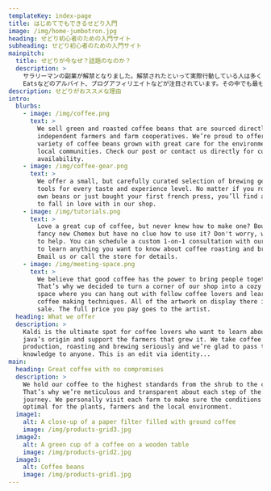 ```yaml
---
templateKey: index-page
title: はじめてでもできるせどり入門
image: /img/home-jumbotron.jpg
heading: せどり初心者のための入門サイト
subheading: せどり初心者のための入門サイト
mainpitch:
  title: せどりが今なぜ？話題のなのか？
  description: >
    サラリーマンの副業が解禁となりました。解禁されたといって実際行動している人は多くはありません。また、副業といってもクラウドソーシング、Uber
    Eatsなどのアルバイト、ブログアフィリエイトなどが注目されています。その中でも最も今おススメなのはズバリ「せどり」です。このサイトでは、せどりを初心者向けに解説していき、しっかりサポートしていきます。情報商材を売りつける気はありませんのでご安心ください。
description: せどりがおススメな理由
intro:
  blurbs:
    - image: /img/coffee.png
      text: >
        We sell green and roasted coffee beans that are sourced directly from
        independent farmers and farm cooperatives. We’re proud to offer a
        variety of coffee beans grown with great care for the environment and
        local communities. Check our post or contact us directly for current
        availability.
    - image: /img/coffee-gear.png
      text: >
        We offer a small, but carefully curated selection of brewing gear and
        tools for every taste and experience level. No matter if you roast your
        own beans or just bought your first french press, you’ll find a gadget
        to fall in love with in our shop.
    - image: /img/tutorials.png
      text: >
        Love a great cup of coffee, but never knew how to make one? Bought a
        fancy new Chemex but have no clue how to use it? Don't worry, we’re here
        to help. You can schedule a custom 1-on-1 consultation with our baristas
        to learn anything you want to know about coffee roasting and brewing.
        Email us or call the store for details.
    - image: /img/meeting-space.png
      text: >
        We believe that good coffee has the power to bring people together.
        That’s why we decided to turn a corner of our shop into a cozy meeting
        space where you can hang out with fellow coffee lovers and learn about
        coffee making techniques. All of the artwork on display there is for
        sale. The full price you pay goes to the artist.
  heading: What we offer
  description: >
    Kaldi is the ultimate spot for coffee lovers who want to learn about their
    java’s origin and support the farmers that grew it. We take coffee
    production, roasting and brewing seriously and we’re glad to pass that
    knowledge to anyone. This is an edit via identity...
main:
  heading: Great coffee with no compromises
  description: >
    We hold our coffee to the highest standards from the shrub to the cup.
    That’s why we’re meticulous and transparent about each step of the coffee’s
    journey. We personally visit each farm to make sure the conditions are
    optimal for the plants, farmers and the local environment.
  image1:
    alt: A close-up of a paper filter filled with ground coffee
    image: /img/products-grid3.jpg
  image2:
    alt: A green cup of a coffee on a wooden table
    image: /img/products-grid2.jpg
  image3:
    alt: Coffee beans
    image: /img/products-grid1.jpg
---
```


